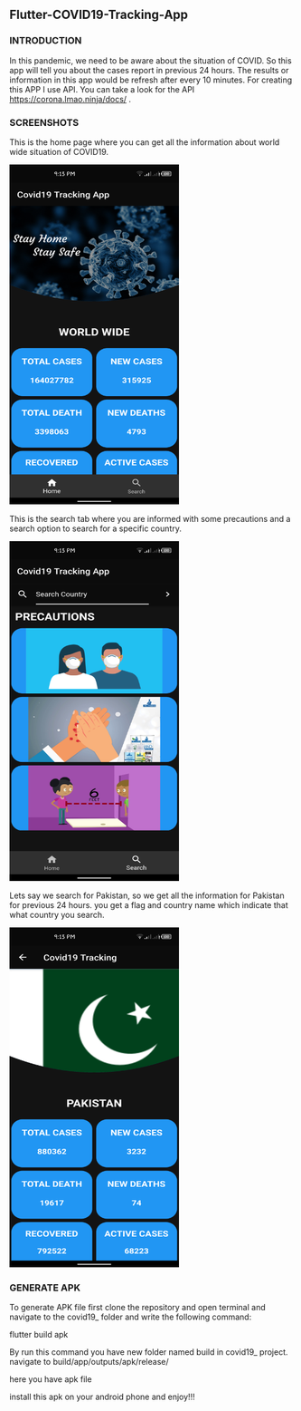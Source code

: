 ## Flutter-COVID19-Tracking-App

### INTRODUCTION

In this pandemic, we need to be aware about the situation of COVID. So this app will tell you about the cases report in previous 24 hours. The results or information in this app would be refresh after every 10 minutes.  For creating this APP I use API.
You can take a look for the API https://corona.lmao.ninja/docs/ .

### SCREENSHOTS

This is the home page where you can get all the information about world wide situation of COVID19.

<img src="covid19_/images/home.png" width = 300 height = 600>

This is the search tab where you are informed with some precautions and a search option to search for a specific country.

<img src="covid19_/images/search.png" width = 300 height = 600>

Lets say we search for Pakistan, so we get all the information for Pakistan for previous 24 hours. you get a flag and country name which indicate that what country you search.

<img src="covid19_/images/result.png" width = 300 height = 600>

### GENERATE APK

To generate APK file first clone the repository and open terminal and navigate to the covid19_ folder and write the following command:

flutter build apk

By run this command you have new folder named build in covid19_ project. navigate to
build/app/outputs/apk/release/

here you have apk file 

install this apk on your android phone and enjoy!!!




